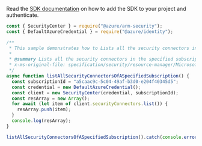 Read the [SDK documentation](https://github.com/Azure/azure-sdk-for-js/blob/%40azure%2Farm-security_5.0.0/sdk/security/arm-security/README.md) on how to add the SDK to your project and authenticate.

```javascript
const { SecurityCenter } = require("@azure/arm-security");
const { DefaultAzureCredential } = require("@azure/identity");

/**
 * This sample demonstrates how to Lists all the security connectors in the specified subscription. Use the 'nextLink' property in the response to get the next page of security connectors for the specified subscription.
 *
 * @summary Lists all the security connectors in the specified subscription. Use the 'nextLink' property in the response to get the next page of security connectors for the specified subscription.
 * x-ms-original-file: specification/security/resource-manager/Microsoft.Security/preview/2021-07-01-preview/examples/SecurityConnectors/GetSecurityConnectorsSubscription_example.json
 */
async function listAllSecurityConnectorsOfASpecifiedSubscription() {
  const subscriptionId = "a5caac9c-5c04-49af-b3d0-e204f40345d5";
  const credential = new DefaultAzureCredential();
  const client = new SecurityCenter(credential, subscriptionId);
  const resArray = new Array();
  for await (let item of client.securityConnectors.list()) {
    resArray.push(item);
  }
  console.log(resArray);
}

listAllSecurityConnectorsOfASpecifiedSubscription().catch(console.error);
```
